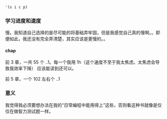 ```scheme
'(s i c p)
```

### 学习进度和速度

慢。我知道自己选择的是尽可能的将基础弄牢固，但是我感觉自己真的慢啊。。即便如此，我还没有完全弄清楚，其实应该是更慢的。。

#### chap

前 3 章，一共 55 个 ..1。每一个我用 1h（这个速度不至于我太焦虑。太焦虑会导致我效率下降） 应该能读到还可以。

前 5 章，一个 102 左右个 ..1

### 意义

我觉得我必须要想办法在我的“日常编程中能用得上”这些，否则看这种书就像是仅仅在做智力测试题一样。
